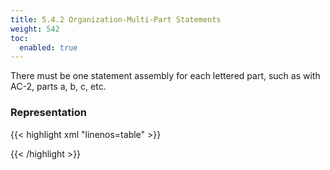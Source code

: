 ```yaml
---
title: 5.4.2 Organization-Multi-Part Statements
weight: 542
toc:
  enabled: true
---
```


There must be one statement assembly for each lettered part, such as with AC-2, parts a, b, c, etc. 

### **Representation**

{{< highlight xml "linenos=table" >}}
<!-- system-implementation -->
<control-implementation>
    <!-- cut -->
    <implemented-requirement uuid="uuid-value" control-id="ac-2">
        <statement statement-id="ac-2_smt.a"><!-- cut --></statement>
        <statement statement-id="ac-2_smt.b"><!-- cut --></statement>
        <!-- cut c, d, e, f, g, h, i, j -->
        <statement statement-id="ac-2_smt.k"><!-- cut --></statement>
</control-implementation>
<!-- back-matter -->
{{< /highlight >}}